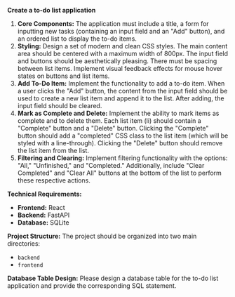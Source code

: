 **Create a to-do list application**

1.  **Core Components:** The application must include a title, a form for inputting new tasks (containing an input field and an "Add" button), and an ordered list to display the to-do items.
2.  **Styling:** Design a set of modern and clean CSS styles. The main content area should be centered with a maximum width of 800px. The input field and buttons should be aesthetically pleasing. There must be spacing between list items. Implement visual feedback effects for mouse hover states on buttons and list items.
3.  **Add To-Do Item:** Implement the functionality to add a to-do item. When a user clicks the "Add" button, the content from the input field should be used to create a new list item and append it to the list. After adding, the input field should be cleared.
4.  **Mark as Complete and Delete:** Implement the ability to mark items as complete and to delete them. Each list item (li) should contain a "Complete" button and a "Delete" button. Clicking the "Complete" button should add a "completed" CSS class to the list item (which will be styled with a line-through). Clicking the "Delete" button should remove the list item from the list.
5.  **Filtering and Clearing:** Implement filtering functionality with the options: "All," "Unfinished," and "Completed." Additionally, include "Clear Completed" and "Clear All" buttons at the bottom of the list to perform these respective actions.

**Technical Requirements:**
*   **Frontend:** React
*   **Backend:** FastAPI
*   **Database:** SQLite

**Project Structure:**
The project should be organized into two main directories:
*   `backend`
*   `frontend`

**Database Table Design:**
Please design a database table for the to-do list application and provide the corresponding SQL statement.

